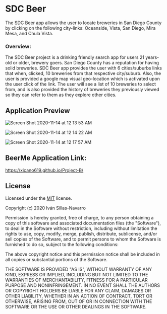 # SDC Beer
The SDC Beer app allows the user to locate breweries in San Diego County by clicking on the following city-links: Oceanside, Vista, San Diego, Mira Mesa, and Chula Vista.

### Overview:
The SDC Beer project is a drinking friendly search app for users 21 years-old or older, brewery goers. 
San Diego County has a reputation for having solid breweries.
SDC Beer app provides the user with 6 cities/suburbs  links that when, clicked, 10 breweries from that respective city/suburb. 
Also, the user is provided a google map visual geo-location which is activated upon the user click of the link. 
The user will see a list of 10 breweries to select from, and is also provided the history of breweries they previously viewed so they can refer to them as they explore other cities. 



<!-- ## Wireframe - rough draft

The following is our first version of a rough draft wireframe:

![rough draft](./Assets/wireframe01.png)
 -->

## Application Preview 

![Screen Shot 2020-11-14 at 12 13 53 AM](https://user-images.githubusercontent.com/25594179/99143005-07134380-260f-11eb-978c-2e4522b83a64.png)

![Screen Shot 2020-11-14 at 12 14 22 AM](https://user-images.githubusercontent.com/25594179/99143057-80ab3180-260f-11eb-871c-91d0300c0fb2.png)

![Screen Shot 2020-11-14 at 12 17 57 AM](https://user-images.githubusercontent.com/25594179/99143080-b51eed80-260f-11eb-8392-cd5fcf59a21a.png)

 ## BeerMe Application Link:
 https://xicano619.github.io/Project-B/


 ## License 

Licensed under the [MIT](LICENSE) license.

Copyright (c) 2020  Iván Sillas-Navarro

Permission is hereby granted, free of charge, to any person obtaining a copy
of this software and associated documentation files (the "Software"), to deal
in the Software without restriction, including without limitation the rights
to use, copy, modify, merge, publish, distribute, sublicense, and/or sell
copies of the Software, and to permit persons to whom the Software is
furnished to do so, subject to the following conditions:

The above copyright notice and this permission notice shall be included in all
copies or substantial portions of the Software.

THE SOFTWARE IS PROVIDED "AS IS", WITHOUT WARRANTY OF ANY KIND, EXPRESS OR
IMPLIED, INCLUDING BUT NOT LIMITED TO THE WARRANTIES OF MERCHANTABILITY,
FITNESS FOR A PARTICULAR PURPOSE AND NONINFRINGEMENT. IN NO EVENT SHALL THE
AUTHORS OR COPYRIGHT HOLDERS BE LIABLE FOR ANY CLAIM, DAMAGES OR OTHER
LIABILITY, WHETHER IN AN ACTION OF CONTRACT, TORT OR OTHERWISE, ARISING FROM,
OUT OF OR IN CONNECTION WITH THE SOFTWARE OR THE USE OR OTHER DEALINGS IN THE
SOFTWARE.
